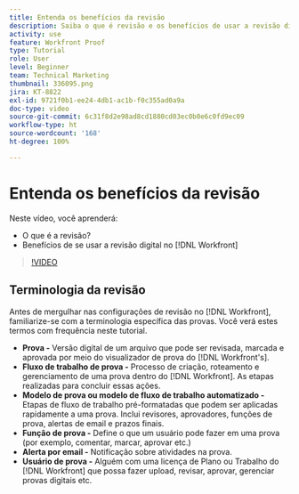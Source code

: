 ```yaml
---
title: Entenda os benefícios da revisão
description: Saiba o que é revisão e os benefícios de usar a revisão digital no  [!DNL  Workfront].
activity: use
feature: Workfront Proof
type: Tutorial
role: User
level: Beginner
team: Technical Marketing
thumbnail: 336095.png
jira: KT-8822
exl-id: 9721f0b1-ee24-4db1-ac1b-f0c355ad0a9a
doc-type: video
source-git-commit: 6c31f8d2e98ad8cd1880cd03ec0b0e6c0fd9ec09
workflow-type: ht
source-wordcount: '168'
ht-degree: 100%

---
```


# Entenda os benefícios da revisão

Neste vídeo, você aprenderá:

* O que é a revisão?
* Benefícios de se usar a revisão digital no [!DNL Workfront]

>[!VIDEO](https://video.tv.adobe.com/v/336095/?quality=12&learn=on)

## Terminologia da revisão

Antes de mergulhar nas configurações de revisão no [!DNL  Workfront], familiarize-se com a terminologia específica das provas. Você verá estes termos com frequência neste tutorial.

* **Prova -** Versão digital de um arquivo que pode ser revisada, marcada e aprovada por meio do visualizador de prova do [!DNL Workfront's].
* **Fluxo de trabalho de prova -** Processo de criação, roteamento e gerenciamento de uma prova dentro do [!DNL Workfront]. As etapas realizadas para concluir essas ações.
* **Modelo de prova ou modelo de fluxo de trabalho automatizado -** Etapas de fluxo de trabalho pré-formatadas que podem ser aplicadas rapidamente a uma prova. Inclui revisores, aprovadores, funções de prova, alertas de email e prazos finais.
* **Função de prova -** Define o que um usuário pode fazer em uma prova (por exemplo, comentar, marcar, aprovar etc.)
* **Alerta por email -** Notificação sobre atividades na prova.
* **Usuário de prova -** Alguém com uma licença de Plano ou Trabalho do [!DNL Workfront] que possa fazer upload, revisar, aprovar, gerenciar provas digitais etc.

